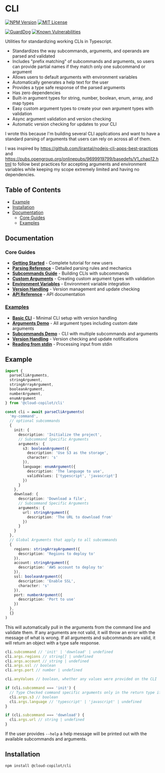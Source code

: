 # CLI

[![NPM Version](https://img.shields.io/npm/v/@cloud-copilot/cli.svg?logo=nodedotjs)](https://www.npmjs.com/package/@cloud-copilot/cli) [![MIT License](https://img.shields.io/github/license/cloud-copilot/cli)](LICENSE.txt)

[![GuardDog](https://github.com/cloud-copilot/cli/actions/workflows/guarddog.yml/badge.svg)](https://github.com/cloud-copilot/cli/actions/workflows/guarddog.yml) [![Known Vulnerabilities](https://snyk.io/test/github/cloud-copilot/cli/badge.svg?targetFile=package.json&style=flat-square)](https://snyk.io/test/github/cloud-copilot/cli?targetFile=package.json)

Utilities for standardizing working CLIs in Typescript.

- Standardizes the way subcommands, arguments, and operands are parsed and validated
- Includes "prefix matching" of subcommands and arguments, so users can provide partial names if they match only one subcommand or argument
- Allows users to default arguments with environment variables
- Automatically generates a help text for the user
- Provides a type safe response of the parsed arguments
- Has zero dependencies
- Built-in argument types for string, number, boolean, enum, array, and map types
- Easy custom argument types to create your own argument types with validation
- Async argument validation and version checking
- Automatic version checking for updates to your CLI

I wrote this because I'm building several CLI applications and want to have a standard parsing of arguments that users can rely on across all of them.

I was inspired by https://github.com/lirantal/nodejs-cli-apps-best-practices and https://pubs.opengroup.org/onlinepubs/9699919799/basedefs/V1_chap12.html to follow best practices for accepting arguments and environment variables while keeping my scope extremely limited and having no dependencies.

## Table of Contents

- [Example](#example)
- [Installation](#installation)
- [Documentation](#documentation)
  - [Core Guides](#core-guides)
  - [Examples](#examples)

## Documentation

### Core Guides

- **[Getting Started](docs/GettingStarted.md)** - Complete tutorial for new users
- **[Parsing Reference](docs/ParsingReference.md)** - Detailed parsing rules and mechanics
- **[Subcommands Guide](docs/SubcommandsGuide.md)** - Building CLIs with subcommands
- **[Custom Arguments](docs/CustomArguments.md)** - Creating custom argument types with validation
- **[Environment Variables](docs/EnvironmentVariables.md)** - Environment variable integration
- **[Version Handling](docs/VersionHandling.md)** - Version management and update checking
- **[API Reference](docs/APIReference.md)** - API documentation

### [Examples](src/demo/README.md)

- **[Basic CLI](src/demo/basic.ts)** - Minimal CLI setup with version handling
- **[Arguments Demo](src/demo/arguments.ts)** - All argument types including custom date arguments
- **[Subcommands Demo](src/demo/subcommands.ts)** - CLI with multiple subcommands and arguments
- **[Version Handling](src/demo/version.ts)** - Version checking and update notifications
- **[Reading from stdin](src/demo/stdin.ts)** - Processing input from stdin

## Example

```typescript
import {
  parseCliArguments,
  stringArgument,
  stringArrayArgument,
  booleanArgument,
  numberArgument,
  enumArgument
} from '@cloud-copilot/cli'

const cli = await parseCliArguments(
  'my-command',
  // optional subcommands
  {
    init: {
      description: 'Initialize the project',
      // Subcommand Specific Arguments
      arguments: {
        s3: booleanArgument({
          description: 'Use S3 as the storage',
          character: 's'
        }),
        language: enumArgument({
          description: 'The language to use',
          validValues: ['typescript', 'javascript']
        })
      }
    },
    download: {
      description: 'Download a file',
      // Subcommand Specific Arguments
      arguments: {
        url: stringArgument({
          description: 'The URL to download from'
        })
      }
    }
  },
  // Global Arguments that apply to all subcommands
  {
    regions: stringArrayArgument({
      description: 'Regions to deploy to'
    }),
    account: stringArgument({
      description: 'AWS account to deploy to'
    }),
    ssl: booleanArgument({
      description: 'Enable SSL',
      character: 's'
    }),
    port: numberArgument({
      description: 'Port to use'
    })
  },
  {}
)
```

This will automatically pull in the arguments from the command line and validate them. If any arguments are not valid, it will throw an error with the message of what is wrong. If all arguments and subcommands are valid, it will return an object with a type safe response.

```typescript
cli.subcommand // 'init' | 'download' | undefined
cli.args.regions // string[] | undefined
cli.args.account // string | undefined
cli.args.ssl // boolean
cli.args.port // number | undefined

cli.anyValues // boolean, whether any values were provided on the CLI

if (cli.subcommand === 'init') {
  // Type Checked command specific arguments only in the return type if the subcommand is selected
  cli.args.s3 // boolean
  cli.args.language // 'typescript' | 'javascript' | undefined
}

if (cli.subcommand === 'download') {
  cli.args.url // string | undefined
}
```

If the user provides `--help` a help message will be printed out with the available subcommands and arguments.

## Installation

```bash
npm install @cloud-copilot/cli
```
